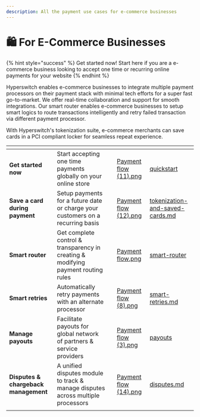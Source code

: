 ```yaml
---
description: All the payment use cases for e-commerce businesses
---
```


# 🛍️ For E-Commerce Businesses

{% hint style="success" %}
Get started now! Start here if you are a e-commerce business looking to accept one time or recurring online payments for your website
{% endhint %}

Hyperswitch enables e-commerce businesses to integrate multiple payment processors on their payment stack with minimal tech efforts for a super fast go-to-market. We offer real-time collaboration and support for smooth integrations. Our smart router enables e-commerce businesses to setup smart logics to route transactions intelligently and retry failed transaction via different payment processor.

With Hyperswitch's tokenization suite, e-commerce merchants can save cards in a PCI compliant locker for seamless repeat experience.

<table data-view="cards"><thead><tr><th></th><th></th><th></th><th data-hidden data-card-cover data-type="files"></th><th data-hidden data-card-target data-type="content-ref"></th></tr></thead><tbody><tr><td><strong>Get started now</strong></td><td>Start accepting one time payments globally on your online store</td><td></td><td><a href="../.gitbook/assets/Payment flow (11).png">Payment flow (11).png</a></td><td><a href="../payswitcher-cloud/quickstart/">quickstart</a></td></tr><tr><td><strong>Save a card during payment</strong></td><td>Setup payments for a future date or charge your customers on a recurring basis</td><td></td><td><a href="../.gitbook/assets/Payment flow (12).png">Payment flow (12).png</a></td><td><a href="../features/payment-flows-and-management/tokenization-and-saved-cards.md">tokenization-and-saved-cards.md</a></td></tr><tr><td><strong>Smart router</strong></td><td>Get complete control &#x26; transparency in creating &#x26; modifying payment routing rules</td><td></td><td><a href="../.gitbook/assets/Payment flow.png">Payment flow.png</a></td><td><a href="../features/merchant-controls/smart-router/">smart-router</a></td></tr><tr><td><strong>Smart retries</strong></td><td>Automatically retry payments with an alternate processor</td><td></td><td><a href="../.gitbook/assets/Payment flow (8).png">Payment flow (8).png</a></td><td><a href="../features/merchant-controls/smart-retries.md">smart-retries.md</a></td></tr><tr><td><strong>Manage payouts</strong></td><td>Facilitate payouts for global network of partners &#x26; service providers</td><td></td><td><a href="../.gitbook/assets/Payment flow (3).png">Payment flow (3).png</a></td><td><a href="../features/payment-flows-and-management/payouts/">payouts</a></td></tr><tr><td><strong>Disputes &#x26; chargeback management</strong></td><td>A unified disputes module to track &#x26; manage disputes across multiple processors</td><td></td><td><a href="../.gitbook/assets/Payment flow (14).png">Payment flow (14).png</a></td><td><a href="../features/merchant-controls/disputes.md">disputes.md</a></td></tr><tr><td></td><td></td><td></td><td></td><td></td></tr></tbody></table>
